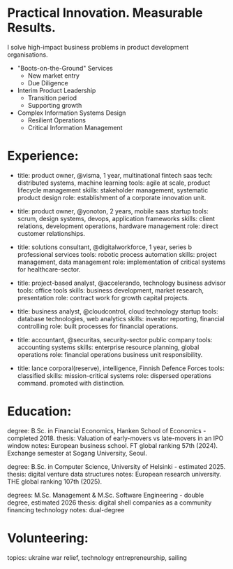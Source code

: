 # Practical Innovation. Measurable Results. 

I solve high-impact business problems in product development organisations.

- "Boots-on-the-Ground" Services
  - New market entry
  - Due Diligence
- Interim Product Leadership
  - Transition period
  - Supporting growth
- Complex Information Systems Design
  - Resilient Operations
  - Critical Information Management

# Experience:

- title:  product owner, @visma, 1 year, multinational fintech saas
tech:   distributed systems, machine learning
tools:  agile at scale, product lifecycle management
skills: stakeholder management, systematic product design
role:   establishment of a corporate innovation unit.

- title:  product owner, @yonoton, 2 years, mobile saas startup
tools:  scrum, design systems, devops, application frameworks
skills: client relations, development operations, hardware management
role:   direct customer relationships.

- title:  solutions consultant, @digitalworkforce, 1 year, series b professional services
tools:  robotic process automation
skills: project management, data management
role:   implementation of critical systems for healthcare-sector.

- title:  project-based analyst, @accelerando, technology business advisor
tools:  office tools
skills: business development, market research, presentation
role:   contract work for growth capital projects.

- title:  business analyst, @cloudcontrol, cloud technology startup
tools:  database technologies, web analytics
skills: investor reporting, financial controlling
role:   built processes for financial operations.

- title:  accountant, @securitas, security-sector public company
tools:  accounting systems
skills: enterprise resource planning, global operations
role:   financial operations business unit responsibility.

- title:  lance corporal(reserve), intelligence, Finnish Defence Forces
tools:  classified
skills: mission-critical systems
role:   dispersed operations command. promoted with distinction.


# Education:

degree:   B.Sc. in Financial Economics, Hanken School of Economics - completed 2018.
thesis:   Valuation of early-movers vs late-movers in an IPO window
notes:    European business school. FT global ranking 57th (2024). Exchange semester at Sogang University, Seoul.

degree:   B.Sc. in Computer Science, University of Helsinki - estimated 2025.
thesis:   digital venture data structures
notes:    European research university. THE global ranking 107th (2025).

degrees:  M.Sc. Management & M.Sc. Software Engineering - double degree, estimated 2026
thesis:   digital shell companies as a community financing technology
notes:    dual-degree

# Volunteering: 

topics: ukraine war relief, technology entrepreneurship, sailing
